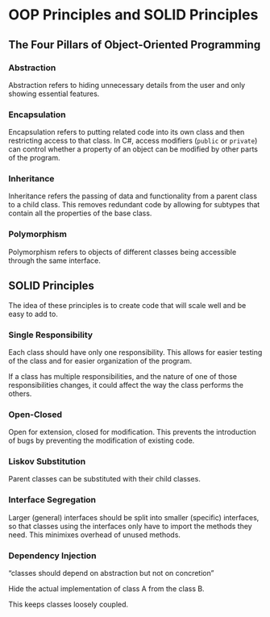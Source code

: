 # OOP Principles and SOLID Principles

## The Four Pillars of Object-Oriented Programming

### Abstraction

Abstraction refers to hiding unnecessary details from the user and only showing essential features.

### Encapsulation

Encapsulation refers to putting related code into its own class and then restricting access to that class. In C#, access modifiers (`public` or `private`) can control whether a property of an object can be modified by other parts of the program.

### Inheritance

Inheritance refers the passing of data and functionality from a parent class to a child class. This removes redundant code by allowing for subtypes that contain all the properties of the base class.

### Polymorphism

Polymorphism refers to objects of different classes being accessible through the same interface.


## SOLID Principles

The idea of these principles is to create code that will scale well and be easy to add to.

### Single Responsibility

Each class should have only one responsibility. This allows for easier testing of the class and for easier organization of the program.

If a class has multiple responsibilities, and the nature of one of those responsibilities changes, it could affect the way the class performs the others.

### Open-Closed

Open for extension, closed for modification. This prevents the introduction of bugs by preventing the modification of existing code.

### Liskov Substitution

Parent classes can be substituted with their child classes.

### Interface Segregation

Larger (general) interfaces should be split into smaller (specific) interfaces, so that classes using the interfaces only have to import the methods they need. This minimixes overhead of unused methods.

### Dependency Injection

“classes should depend on abstraction but not on concretion”

Hide the actual implementation of class A from the class B.

This keeps classes loosely coupled.

